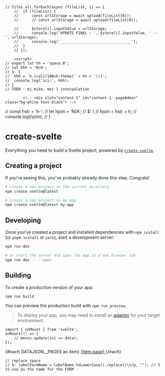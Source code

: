 <!-- // gs://y-toucherterre.appspot.com/gallery/la-demarche/cuisiniere-terre-crue-rocketstove-enduits-habitats-reversibles-poele-de-masse_01.png -->

    // files_all.forEach(async (fileList, i) => {
    	// 	if (fileList) {
    	// 		const urlStorage = await upload(fileList[0]);
    	// 		// const urlStorage = await upload(fileList[0]);

    	// 		$store[i].inputValue = urlStorage;
    	// 		console.log('UPDATE FINAL : ', $store[i].inputValue, ' -- ', urlStorage);
    	// 		console.log('________________________________');
    	// 	}
    	// });

    	<script>
    // export let hh = 'space.0';
    // let hhh = 'N/A';
    // $: {
    // 	hhh = 'h-[calc(100vh-theme(' + hh + '))]';
    // 	console.log('ici:', hhh);
    // }
    // TODO - dj mike, met l interpolation

</script>

<!-- this is a bg-container widget -->
<!-- TODO MIKU - il faut automate la var -->
<div class="grid  justify-center border-4	border-red-500">
	<!-- pour la div du dessous:  h-[calc(100vh-theme(space.12)-12px)] -->
	<div
		id="catalog-layoutCenter-1"
		class="relative   border-4 border-green-500"
		style="max-width: 1080px;"
	>
		<!-- ajouter le scroll ici change tout -->
		<!-- <div
		id="catalog-container-item1"
		class="relative overflow-y-scroll   border-green-500 border h-[calc(100vh-theme(space.12)-12px)]   "
		styl
		e="max-width: 1080px;"
	> -->
		<slot />
	</div>
</div>

    		<!-- <div slot="content-1" id="content-1--pageAdmin" class="bg-white text-black"> -->

<!-- body -->
<!-- <div class="grid grid-flow-col content-start"> -->
<!-- <LayoutCenter1> -->
<!-- hh={'space.' + DATAJSON__HEADER_APP__HEIGHT} -->
<!-- <LayoutCenter1> -->
<!-- <slot name="app" /> -->
<!-- </LayoutCenter1> -->
<!-- hh={'space.' + DATAJSON__HEADER_APP__HEIGHT} -->
<!-- <LayoutCenter1> -->
<!-- <slot name="admin">
		<div class="">bloc d admin</div>
	</slot> -->
<!-- </LayoutCenter1> -->
<!-- </div> -->
<!-- </LayoutCenter1> -->
<!-- </div> -->

<!--  -->
<style lang="postcss">
	/* .bloc-admin.isAdmin {
		@apply block h-full w-96 border border-purple-500;
	} */
</style>

// const hstr = 'h-';
// let hjoin = 'N/A';
// $: {
// hjoin = hstr + h;
// console.log(hjoin);
// }

<!-- this is the main header -->
<!-- {@debug hjoin} -->
<!-- class="{hjoin}  -->
<div id="catalog-header" class=" border border-yellow-500" />
<!-- just to equilibrate the previous absolute... -->
<!-- <div class=" h-{h} bg-red-200  " /> -->

# create-svelte

Everything you need to build a Svelte project, powered by [`create-svelte`](https://github.com/sveltejs/kit/tree/master/packages/create-svelte).

## Creating a project

If you're seeing this, you've probably already done this step. Congrats!

```bash
# create a new project in the current directory
npm create svelte@latest

# create a new project in my-app
npm create svelte@latest my-app
```

## Developing

Once you've created a project and installed dependencies with `npm install` (or `pnpm install` or `yarn`), start a development server:

```bash
npm run dev

# or start the server and open the app in a new browser tab
npm run dev -- --open
```

## Building

To create a production version of your app:

```bash
npm run build
```

You can preview the production build with `npm run preview`.

> To deploy your app, you may need to install an [adapter](https://kit.svelte.dev/docs/adapters) for your target environment.

    import { onMount } from 'svelte';
    onMount(() => {
    	// menus.update((n) => data);
    });

<List class="bg-yellow-500">
	{#each DATAJSON__PAGES as item}
		<!-- {#if item.submenus} -->
		<!-- FOR THE ADMIN -->
		<!-- <SubmenuItem menu= submenus={item.submenus} /> -->
		<!-- {:else} -->
		<!-- href="javascript:void(0)" activated={active === item.menu} -->
		<Item>
			<a href={'/admin/pages' + item.url} class="w-full">
				<Text>{item.page}</Text>
			</a>
		</Item>
		<!-- <MenuItem img={item.img} url={item.url} menu={item.menu} /> -->
		<!-- {/if} -->
	{/each}
</List>

    // replace space
    // $: labelFormName = labelName.toLowerCase().replace(/\s/g, ""); // 3 to use as the name for the FORM
